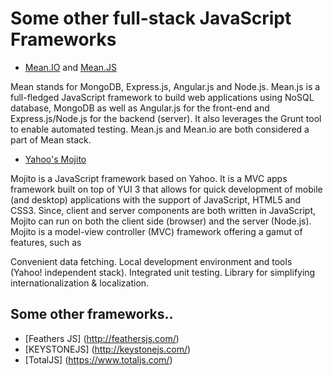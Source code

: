 # Some other full-stack JavaScript Frameworks

* [Mean.IO](http://mean.io/) and [Mean.JS](https://meanjs.org/)

Mean stands for MongoDB, Express.js, Angular.js and Node.js. Mean.js is a full-fledged JavaScript framework to build web applications using NoSQL database, MongoDB as well as Angular.js for the front-end and Express.js/Node.js for the backend (server). It also leverages the Grunt tool to enable automated testing. Mean.js and Mean.io are both considered a part of Mean stack.

* [Yahoo's Mojito](https://developer.yahoo.com/cocktails/mojito/docs/intro/mojito_quicktour.html)

Mojito is a JavaScript framework based on Yahoo. It is a MVC apps framework built on top of YUI 3 that allows for quick development of mobile (and desktop) applications with the support of JavaScript, HTML5 and CSS3. Since, client and server components are both written in JavaScript, Mojito can run on both the client side (browser) and the server (Node.js).
Mojito is a model-view controller (MVC) framework offering a gamut of features, such as

Convenient data fetching.
Local development environment and tools (Yahoo! independent stack).
Integrated unit testing.
Library for simplifying internationalization & localization.

## Some other frameworks.. 

* [Feathers JS] (http://feathersjs.com/)
* [KEYSTONEJS] (http://keystonejs.com/)
* [TotalJS] (https://www.totaljs.com/)
